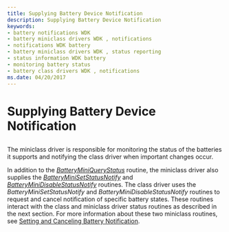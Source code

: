 ```yaml
---
title: Supplying Battery Device Notification
description: Supplying Battery Device Notification
keywords:
- battery notifications WDK
- battery miniclass drivers WDK , notifications
- notifications WDK battery
- battery miniclass drivers WDK , status reporting
- status information WDK battery
- monitoring battery status
- battery class drivers WDK , notifications
ms.date: 04/20/2017
---
```


# Supplying Battery Device Notification


## <span id="ddk_supplying_battery_device_notification_dg"></span><span id="DDK_SUPPLYING_BATTERY_DEVICE_NOTIFICATION_DG"></span>


The miniclass driver is responsible for monitoring the status of the batteries it supports and notifying the class driver when important changes occur.

In addition to the [*BatteryMiniQueryStatus*](/windows/win32/api/batclass/nc-batclass-bclass_query_status_callback) routine, the miniclass driver also supplies the [*BatteryMiniSetStatusNotify*](/windows/win32/api/batclass/nc-batclass-bclass_set_status_notify_callback) and [*BatteryMiniDisableStatusNotify*](/windows/win32/api/batclass/nc-batclass-bclass_disable_status_notify_callback) routines. The class driver uses the *BatteryMiniSetStatusNotify* and *BatteryMiniDisableStatusNotify* routines to request and cancel notification of specific battery states. These routines interact with the class and miniclass driver status routines as described in the next section. For more information about these two miniclass routines, see [Setting and Canceling Battery Notification](setting-and-canceling-battery-notification.md).

 

